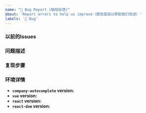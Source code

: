 ```yaml
---
name: "🐛 Bug Report (缺陷反馈)"
about: 'Report errors to help us improve（报告错误以帮助我们改进）'
labels: '🐛 Bug'
---
```


<!--
感谢您为开源做出贡献！

感谢您向我们反馈问题，为了高效的解决问题，我们期望你能提供以下信息：
-->

### 以前的Issues

<!-- 如果已存在相关Issues和PR请列举 -->

### 问题描述

<!-- 请描述您的问题 -->

### 复现步骤

<!--
请提供BUG的复现步骤，如果可以的话请提供 https://codesandbox.io 或其他类似的最小演示。
-->

### 环境详情

- **`company-autocomplete` version:**
- **`vue` version:**
- **`react` version:**
- **`react-dom` version:**
